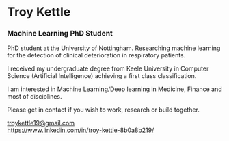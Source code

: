 <h1>Troy Kettle</h1>
<h3>Machine Learning PhD Student</h3>

<p>
PhD student at the University of Nottingham. Researching machine learning for the detection of clinical deterioration in respiratory patients. 

I received my undergraduate degree from Keele University in Computer Science (Artificial Intelligence) achieving a first class classification.

I am interested in Machine Learning/Deep learning in Medicine, Finance and most of disciplines.

Please get in contact if you wish to work, research or build together.

troykettle19@gmail.com
<br>
https://www.linkedin.com/in/troy-kettle-8b0a8b219/
</p>
